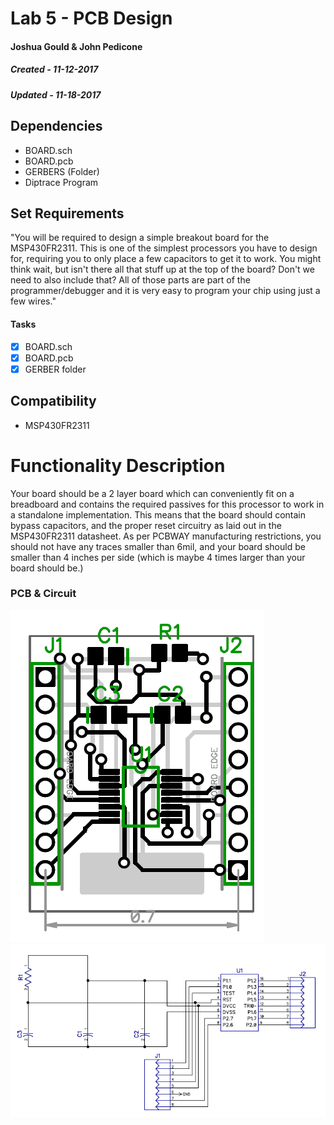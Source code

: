 # Lab 5 - PCB Design
#### Joshua Gould & John Pedicone 
##### Created - 11-12-2017
##### Updated - 11-18-2017

## Dependencies
* BOARD.sch
* BOARD.pcb
* GERBERS (Folder)
* Diptrace Program

## Set Requirements
"You will be required to design a simple breakout board for the MSP430FR2311. This is one of the simplest processors you have to design for, requiring you to only place a few capacitors to get it to work. You might think wait, but isn't there all that stuff up at the top of the board? Don't we need to also include that? All of those parts are part of the programmer/debugger and it is very easy to program your chip using just a few wires."

#### Tasks
* [x] BOARD.sch
* [x] BOARD.pcb
* [x] GERBER folder

## Compatibility
* MSP430FR2311

# Functionality Description
Your board should be a 2 layer board which can conveniently fit on a breadboard and contains the required passives for this processor to work in a standalone implementation. This means that the board should contain bypass capacitors, and the proper reset circuitry as laid out in the MSP430FR2311 datasheet. As per PCBWAY manufacturing restrictions, you should not have any traces smaller than 6mil, and your board should be smaller than 4 inches per side (which is maybe 4 times larger than your board should be.)

### PCB & Circuit
![Alt Text](https://github.com/RU09342/lab-5-sensing-the-world-around-you-blueshirts/blob/master/PCB%20Design/images/PCBPNG.PNG)
![Alt Text](https://github.com/RU09342/lab-5-sensing-the-world-around-you-blueshirts/blob/master/PCB%20Design/images/CircuitPNG.PNG)
